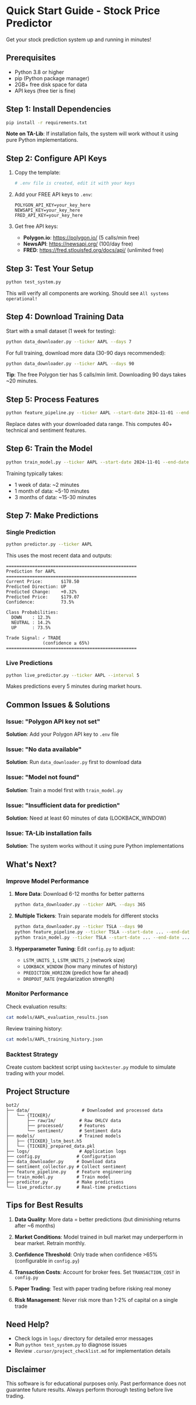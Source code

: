# Quick Start Guide - Stock Price Predictor

Get your stock prediction system up and running in minutes!

## Prerequisites

- Python 3.8 or higher
- pip (Python package manager)
- 2GB+ free disk space for data
- API keys (free tier is fine)

## Step 1: Install Dependencies

```bash
pip install -r requirements.txt
```

**Note on TA-Lib**: If installation fails, the system will work without it using pure Python implementations.

## Step 2: Configure API Keys

1. Copy the template:
   ```bash
   # .env file is created, edit it with your keys
   ```

2. Add your FREE API keys to `.env`:
   ```
   POLYGON_API_KEY=your_key_here
   NEWSAPI_KEY=your_key_here
   FRED_API_KEY=your_key_here
   ```

3. Get free API keys:
   - **Polygon.io**: https://polygon.io/ (5 calls/min free)
   - **NewsAPI**: https://newsapi.org/ (100/day free)
   - **FRED**: https://fred.stlouisfed.org/docs/api/ (unlimited free)

## Step 3: Test Your Setup

```bash
python test_system.py
```

This will verify all components are working. Should see `All systems operational!`

## Step 4: Download Training Data

Start with a small dataset (1 week for testing):

```bash
python data_downloader.py --ticker AAPL --days 7
```

For full training, download more data (30-90 days recommended):

```bash
python data_downloader.py --ticker AAPL --days 90
```

**Tip**: The free Polygon tier has 5 calls/min limit. Downloading 90 days takes ~20 minutes.

## Step 5: Process Features

```bash
python feature_pipeline.py --ticker AAPL --start-date 2024-11-01 --end-date 2024-11-28
```

Replace dates with your downloaded data range. This computes 40+ technical and sentiment features.

## Step 6: Train the Model

```bash
python train_model.py --ticker AAPL --start-date 2024-11-01 --end-date 2024-11-28
```

Training typically takes:
- 1 week of data: ~2 minutes
- 1 month of data: ~5-10 minutes
- 3 months of data: ~15-30 minutes

## Step 7: Make Predictions

### Single Prediction

```bash
python predictor.py --ticker AAPL
```

This uses the most recent data and outputs:
```
==================================================
Prediction for AAPL
==================================================
Current Price:       $178.50
Predicted Direction: UP
Predicted Change:    +0.32%
Predicted Price:     $179.07
Confidence:          73.5%

Class Probabilities:
  DOWN    : 12.3%
  NEUTRAL : 14.2%
  UP      : 73.5%

Trade Signal: ✓ TRADE
              (confidence ≥ 65%)
==================================================
```

### Live Predictions

```bash
python live_predictor.py --ticker AAPL --interval 5
```

Makes predictions every 5 minutes during market hours.

## Common Issues & Solutions

### Issue: "Polygon API key not set"
**Solution**: Add your Polygon API key to `.env` file

### Issue: "No data available"
**Solution**: Run `data_downloader.py` first to download data

### Issue: "Model not found"
**Solution**: Train a model first with `train_model.py`

### Issue: "Insufficient data for prediction"
**Solution**: Need at least 60 minutes of data (LOOKBACK_WINDOW)

### Issue: TA-Lib installation fails
**Solution**: The system works without it using pure Python implementations

## What's Next?

### Improve Model Performance

1. **More Data**: Download 6-12 months for better patterns
   ```bash
   python data_downloader.py --ticker AAPL --days 365
   ```

2. **Multiple Tickers**: Train separate models for different stocks
   ```bash
   python data_downloader.py --ticker TSLA --days 90
   python feature_pipeline.py --ticker TSLA --start-date ... --end-date ...
   python train_model.py --ticker TSLA --start-date ... --end-date ...
   ```

3. **Hyperparameter Tuning**: Edit `config.py` to adjust:
   - `LSTM_UNITS_1`, `LSTM_UNITS_2` (network size)
   - `LOOKBACK_WINDOW` (how many minutes of history)
   - `PREDICTION_HORIZON` (predict how far ahead)
   - `DROPOUT_RATE` (regularization strength)

### Monitor Performance

Check evaluation results:
```bash
cat models/AAPL_evaluation_results.json
```

Review training history:
```bash
cat models/AAPL_training_history.json
```

### Backtest Strategy

Create custom backtest script using `backtester.py` module to simulate trading with your model.

## Project Structure

```
bot2/
├── data/                    # Downloaded and processed data
│   └── {TICKER}/
│       ├── raw/1m/         # Raw OHLCV data
│       ├── processed/      # Features
│       └── sentiment/      # Sentiment data
├── models/                 # Trained models
│   ├── {TICKER}_lstm_best.h5
│   └── {TICKER}_prepared_data.pkl
├── logs/                   # Application logs
├── config.py              # Configuration
├── data_downloader.py     # Download data
├── sentiment_collector.py # Collect sentiment
├── feature_pipeline.py    # Feature engineering
├── train_model.py         # Train model
├── predictor.py           # Make predictions
└── live_predictor.py      # Real-time predictions
```

## Tips for Best Results

1. **Data Quality**: More data = better predictions (but diminishing returns after ~6 months)

2. **Market Conditions**: Model trained in bull market may underperform in bear market. Retrain monthly.

3. **Confidence Threshold**: Only trade when confidence >65% (configurable in `config.py`)

4. **Transaction Costs**: Account for broker fees. Set `TRANSACTION_COST` in `config.py`

5. **Paper Trading**: Test with paper trading before risking real money

6. **Risk Management**: Never risk more than 1-2% of capital on a single trade

## Need Help?

- Check logs in `logs/` directory for detailed error messages
- Run `python test_system.py` to diagnose issues
- Review `.cursor/project_checklist.md` for implementation details

## Disclaimer

This software is for educational purposes only. Past performance does not guarantee future results. Always perform thorough testing before live trading.

